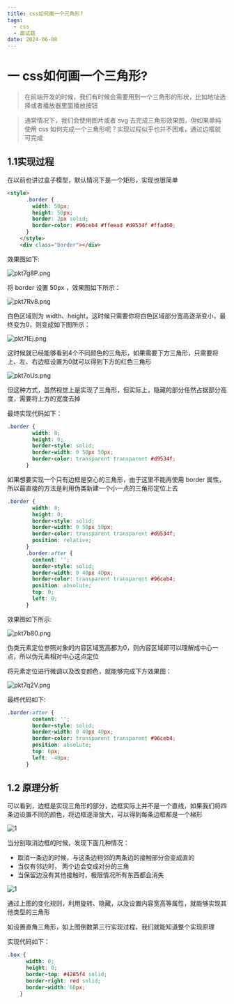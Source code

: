 ```yaml
---
title: css如何画一个三角形?
tags:
  - css
  - 面试题
date: 2024-06-08
---
```


# 一 css如何画一个三角形?

> 在前端开发的时候，我们有时候会需要⽤到⼀个三⻆形的形状，⽐如地址选择或者播放器⾥⾯播放按钮

> 通常情况下，我们会使⽤图⽚或者 svg 去完成三⻆形效果图，但如果单纯使⽤ css 如何完成⼀个三⻆形呢？实现过程似乎也并不困难，通过边框就可完成

## 1.1实现过程

在以前也讲过盒⼦模型，默认情况下是⼀个矩形，实现也很简单

```html
<style>
      .border {
        width: 50px;
        height: 50px;
        border: 2px solid;
        border-color: #96ceb4 #ffeead #d9534f #ffad60;
      }
    </style>
    <div class="border"></div>
```

效果图如下:

![pkt7g8P.png](https://s21.ax1x.com/2024/06/08/pkt7g8P.png)

将 border 设置 50px ，效果图如下所⽰：

![pkt7Rv8.png](https://s21.ax1x.com/2024/06/08/pkt7Rv8.png)

⽩⾊区域则为 width、height，这时候只需要你将⽩⾊区域部分宽⾼逐渐变⼩，最终变为0，则变成如下图所⽰：

![pkt7IEj.png](https://s21.ax1x.com/2024/06/08/pkt7IEj.png)

这时候就已经能够看到4个不同颜⾊的三⻆形，如果需要下⽅三⻆形，只需要将上、左、右边框设置为0就可以得到下⽅的红⾊三⻆形

![pkt7oUs.png](https://s21.ax1x.com/2024/06/08/pkt7oUs.png)

但这种⽅式，虽然视觉上是实现了三⻆形，但实际上，隐藏的部分任然占据部分⾼度，需要将上⽅的宽度去掉

最终实现代码如下：

```css
.border {
        width: 0;
        height: 0;
        border-style: solid;
        border-width: 0 50px 50px;
        border-color: transparent transparent #d9534f;
      }
```

如果想要实现⼀个只有边框是空⼼的三⻆形，由于这⾥不能再使⽤ border 属性，所以最直接的⽅法是利⽤伪类新建⼀个⼩⼀点的三⻆形定位上去

```css
.border {
        width: 0;
        height: 0;
        border-style: solid;
        border-width: 0 50px 50px;
        border-color: transparent transparent #d9534f;
        position: relative;
      }
      .border:after {
        content: '';
        border-style: solid;
        border-width: 0 40px 40px;
        border-color: transparent transparent #96ceb4;
        position: absolute;
        top: 0;
        left: 0;
      }
```

效果图如下所示:

![pkt7b80.png](https://s21.ax1x.com/2024/06/08/pkt7b80.png)

伪类元素定位参照对象的内容区域宽⾼都为0，则内容区域即可以理解成中⼼⼀点，所以伪元素相对中⼼这点定位

将元素定位进⾏微调以及改变颜⾊，就能够完成下⽅效果图：

![pkt7q2V.png](https://s21.ax1x.com/2024/06/08/pkt7q2V.png)

最终代码如下:

```css
.border:after {
        content: '';
        border-style: solid;
        border-width: 0 40px 40px;
        border-color: transparent transparent #96ceb4;
        position: absolute;
        top: 6px;
        left: -40px;
      }
```

## 1.2 原理分析

可以看到，边框是实现三⻆形的部分，边框实际上并不是⼀个直线，如果我们将四条边设置不同的颜⾊，将边框逐渐放⼤，可以得到每条边框都是⼀个梯形

![1](https://f.pz.al/pzal/2024/06/08/917d7def4b4e6.png)

当分别取消边框的时候，发现下⾯⼏种情况：
- 取消⼀条边的时候，与这条边相邻的两条边的接触部分会变成直的
- 当仅有邻边时， 两个边会变成对分的三⻆
- 当保留边没有其他接触时，极限情况所有东西都会消失

![1](https://f.pz.al/pzal/2024/06/08/1a57f45a98d0d.png)

通过上图的变化规则，利⽤旋转、隐藏，以及设置内容宽⾼等属性，就能够实现其他类型的三⻆形

如设置直⻆三⻆形，如上图倒数第三⾏实现过程，我们就能知道整个实现原理

实现代码如下：

```css
.box {
      width: 0;
      height: 0;
      border-top: #4285f4 solid;
      border-right: red solid;
      border-width: 60px;
    }
```

